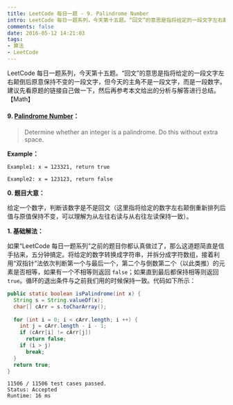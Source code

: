 ```yaml
---
title: LeetCode 每日一题 - 9. Palindrome Number
intro: LeetCode 每日一题系列，今天第十五题。“回文”的意思是指将给定的一段文字左右颠倒后原意保持不变的一段文字，但今天的主角不是一段文字，而是一段数字。建议先看原题的链接自己做一下，然后再参考本文给出的分析与解答进行总结。【Math】
comments: false
date: 2016-05-12 14:21:03
tags:
- 算法
- LeetCode
---
```


LeetCode 每日一题系列，今天第十五题。“回文”的意思是指将给定的一段文字左右颠倒后原意保持不变的一段文字，但今天的主角不是一段文字，而是一段数字。建议先看原题的链接自己做一下，然后再参考本文给出的分析与解答进行总结。【Math】

#### 9. [Palindrome Number](https://leetcode.com/problems/palindrome-number/)：

> Determine whether an integer is a palindrome. Do this without extra space.

**Example：**

```text
Example1: x = 123321, return true

Example2: x = 123123, return false
```

**0. 题目大意：**

给定一个数字，判断该数字是不是回文（这里指将给定的数字左右颠倒重新排列后值与原值保持不变，可以理解为从左往右读与从右往左读保持一致）。

**1. 基础解法：**

如果“LeetCode 每日一题系列”之前的题目你都认真做过了，那么这道题简直是信手拈来，五分钟搞定。将给定的数字转换成字符串，并拆分成字符数组，接着利用“双指针”法依次判断第一个与最后一个，第二个与倒数第二个（以此类推）的元素是否相等，如果有一个不相等则返回 `false`；如果直到最后都保持相等则返回 `true`。循环的退出条件与之前我们用的时候保持一致。代码如下所示：

```java
public static boolean isPalindrome(int x) {
  String s = String.valueOf(x);
  char[] cArr = s.toCharArray();
  
  for (int i = 0; i < cArr.length; i ++) {
    int j = cArr.length - i - 1;
    if (cArr[i] != cArr[j])
      return false;  
    if (i > j)
      break;
  }
  return true;
}
```

```text
11506 / 11506 test cases passed.
Status: Accepted
Runtime: 16 ms
```
